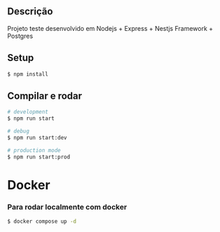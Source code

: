 ## Descrição

Projeto teste desenvolvido em Nodejs + Express + Nestjs Framework + Postgres

## Setup 

```bash
$ npm install
```

## Compilar e rodar 

```bash
# development
$ npm run start

# debug
$ npm run start:dev

# production mode
$ npm run start:prod
```

# Docker
### Para rodar localmente com docker

```bash 
$ docker compose up -d
```